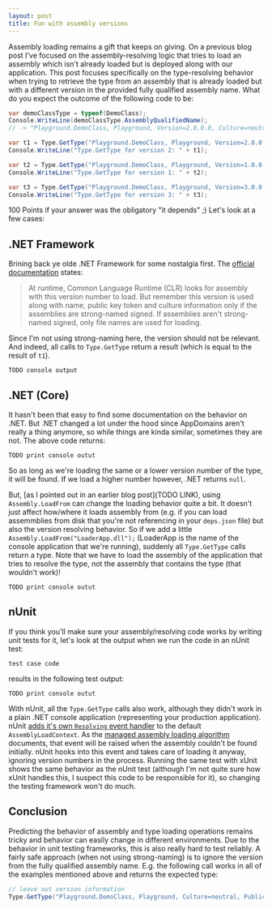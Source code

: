 ```yaml
---
layout: post
title: Fun with assembly versions
---
```


Assembly loading remains a gift that keeps on giving. On a previous blog post I've focused on the assembly-resolving logic that tries to load an assembly which isn't already loaded but is deployed along with our application. This post focuses specifically on the type-resolving behavior when trying to retrieve the type from an assembly that is already loaded but with a different version in the provided fully qualified assembly name. What do you expect the outcome of the following code to be:

```csharp
var demoClassType = typeof(DemoClass);
Console.WriteLine(demoClassType.AssemblyQualifiedName); 
// -> "Playground.DemoClass, Playground, Version=2.0.0.0, Culture=neutral, PublicKeyToken=null"

var t1 = Type.GetType("Playground.DemoClass, Playground, Version=2.0.0.0, Culture=neutral, PublicKeyToken=null");
Console.WriteLine("Type.GetType for version 2: " + t1);

var t2 = Type.GetType("Playground.DemoClass, Playground, Version=1.0.0.0, Culture=neutral, PublicKeyToken=null");
Console.WriteLine("Type.GetType for version 1: " + t2);

var t3 = Type.GetType("Playground.DemoClass, Playground, Version=3.0.0.0, Culture=neutral, PublicKeyToken=null");
Console.WriteLine("Type.GetType for version 3: " + t3);

```

100 Points if your answer was the obligatory "it depends" ;) Let's look at a few cases:

## .NET Framework

Brining back ye olde .NET Framework for some nostalgia first. The [official documentation](https://learn.microsoft.com/en-us/troubleshoot/developer/visualstudio/general/assembly-version-assembly-file-version) states:

>  At runtime, Common Language Runtime (CLR) looks for assembly with this version number to load. But remember this version is used along with name, public key token and culture information only if the assemblies are strong-named signed. If assemblies aren't strong-named signed, only file names are used for loading.

Since I'm not using strong-naming here, the version should not be relevant. And indeed, all calls to `Type.GetType` return a result (which is equal to the result of `t1`).

```
TODO console output
```

## .NET (Core)

It hasn't been that easy to find some documentation on the behavior on .NET. But .NET changed a lot under the hood since AppDomains aren't really a thing anymore, so while things are kinda similar, sometimes they are not. The above code returns:

```
TODO print console outut
```

So as long as we're loading the same or a lower version number of the type, it will be found. If we load a higher number however, .NET returns `null`.

But, [as I pointed out in an earlier blog post](TODO LINK), using `Assembly.LoadFrom` can change the loading behavior quite a bit. It doesn't just affect how/where it loads assembly from (e.g. if you can load assemmblies from disk that you're not referencing in your `deps.json` file) but also the version resolving behavior. So if we add a little `Assembly.LoadFrom("LoaderApp.dll");` (LoaderApp is the name of the console application that we're running), suddenly all `Type.GetType` calls return a type. Note that we have to load the assembly of the application that tries to resolve the type, not the assembly that contains the type (that wouldn't work)!

```
TODO print console outut
```

## nUnit

If you think you'll make sure your assembly/resolving code works by writing unit tests for it, let's look at the output when we run the code in an nUnit test:

```
test case code
```

results in the following test output:

```
TODO print console outut
```

With nUnit, all the `Type.GetType` calls also work, although they didn't work in a plain .NET console application (representing your production application). nUnit [adds it's own `Resolving` event handler](https://github.com/nunit/nunit/blob/master/src/NUnitFramework/framework/Internal/AssemblyHelper.cs#L106) to the default `AssemblyLoadContext`. As the [managed assembly loading algorithm](https://learn.microsoft.com/en-us/dotnet/core/dependency-loading/loading-managed) documents, that event will be raised when the assembly couldn't be found initially. nUnit hooks into this event and takes care of loading it anyway, ignoring version numbers in the process. Running the same test with xUnit shows the same behavior as the nUnit test (although I'm not quite sure how xUnit handles this, I suspect this code to be responsible for it), so changing the testing framework won't do much.


## Conclusion

Predicting the behavior of assembly and type loading operations remains tricky and behavior can easily change in different environments. Due to the behavior in unit testing frameworks, this is also really hard to test reliably. A fairly safe approach (when not using strong-naming) is to ignore the version from the fully qualified assembly name. E.g. the following call works in all of the examples mentioned above and returns the expected type:

```csharp
// leave out version information
Type.GetType("Playground.DemoClass, Playground, Culture=neutral, PublicKeyToken=null");
```